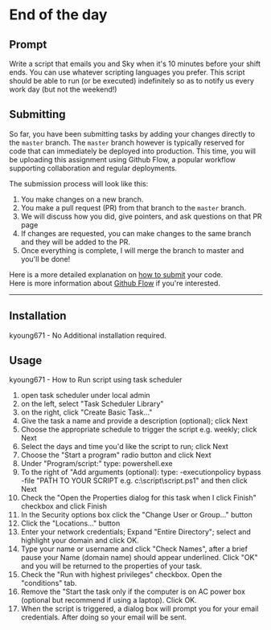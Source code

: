 # End of the day

## Prompt

Write a script that emails you and Sky when it's 10 minutes before your shift ends. You can use whatever scripting languages you prefer. This script should be able to run (or be executed) indefinitely so as to notify us every work day (but not the weekend!)

## Submitting

So far, you have been submitting tasks by adding your changes directly to the `master` branch. The `master` branch however is typically reserved for code that can immediately be deployed into production. This time, you will be uploading this assignment using Github Flow, a popular workflow supporting collaboration and regular deployments.

The submission process will look like this:
1. You make changes on a new branch.
2. You make a pull request (PR) from that branch to the `master` branch.
3. We will discuss how you did, give pointers, and ask questions on that PR page
4. If changes are requested, you can make changes to the same branch and they will be added to the PR.
5. Once everything is complete, I will merge the branch to master and you'll be done!

Here is a more detailed explanation on [how to submit](https://github.com/dpac-practicum/Submitting#submitting-tasks) your code.  
Here is more information about [Github Flow](https://guides.github.com/introduction/flow/) if you're interested.

---

## Installation

kyoung671 -  No Additional installation required.

## Usage

kyoung671 - How to Run script using task scheduler
1. open task scheduler under local admin
2. on the left, select "Task Scheduler Library"
3. on the right, click "Create Basic Task..."
4. Give the task a name and provide a description (optional); click Next
5. Choose the appropriate schedule to trigger the script e.g. weekly; click Next
6. Select the days and time you'd like the script to run; click Next
7. Choose the "Start a program" radio button and click Next
8. Under "Program/script:" type:  powershell.exe
9. To the right of "Add arguments (optional): type:  -executionpolicy bypass -file "PATH TO YOUR SCRIPT e.g. c:\script\script.ps1" and then click Next
10. Check the "Open the Properties dialog for this task when I click Finish" checkbox and click Finish
11. In the Security options box click the "Change User or Group..." button
12. Click the "Locations..." button
13. Enter your network credentials; Expand "Entire Directory"; select and highlight your domain and click OK.
14. Type your name or username and click "Check Names", after a brief pause your Name (domain name) should appear underlined.  Click "OK" and you will be returned to the properties of your task.
15. Check the "Run with highest privileges" checkbox. Open the "conditions" tab.
16. Remove the "Start the task only if the computer is on AC power box (optional but recommend if using a laptop). Click OK.
17. When the script is triggered, a dialog box will prompt you for your email credentials.  After doing so your email will be sent.



